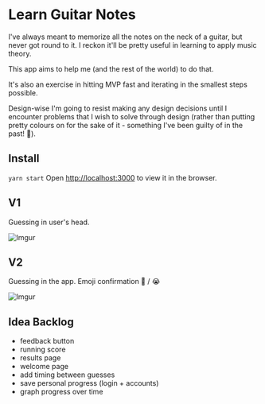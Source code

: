 # Learn Guitar Notes

I've always meant to memorize all the notes on the neck of a guitar, but never got round to it. I reckon it'll be pretty useful in learning to apply music theory.

This app aims to help me (and the rest of the world) to do that.

It's also an exercise in hitting MVP fast and iterating in the smallest steps possible.

Design-wise I'm going to resist making any design decisions until I encounter problems that I wish to solve through design (rather than putting pretty colours on for the sake of it - something I've been guilty of in the past! 🙈).

## Install

`yarn start`
Open [http://localhost:3000](http://localhost:3000) to view it in the browser.

## V1

Guessing in user's head.

![Imgur](https://i.imgur.com/8dp6Sng.png)

## V2

Guessing in the app. Emoji confirmation 🎉 / 😭

![Imgur](https://i.imgur.com/WOrRenK.png)

## Idea Backlog

- feedback button
- running score
- results page
- welcome page
- add timing between guesses
- save personal progress (login + accounts)
- graph progress over time
